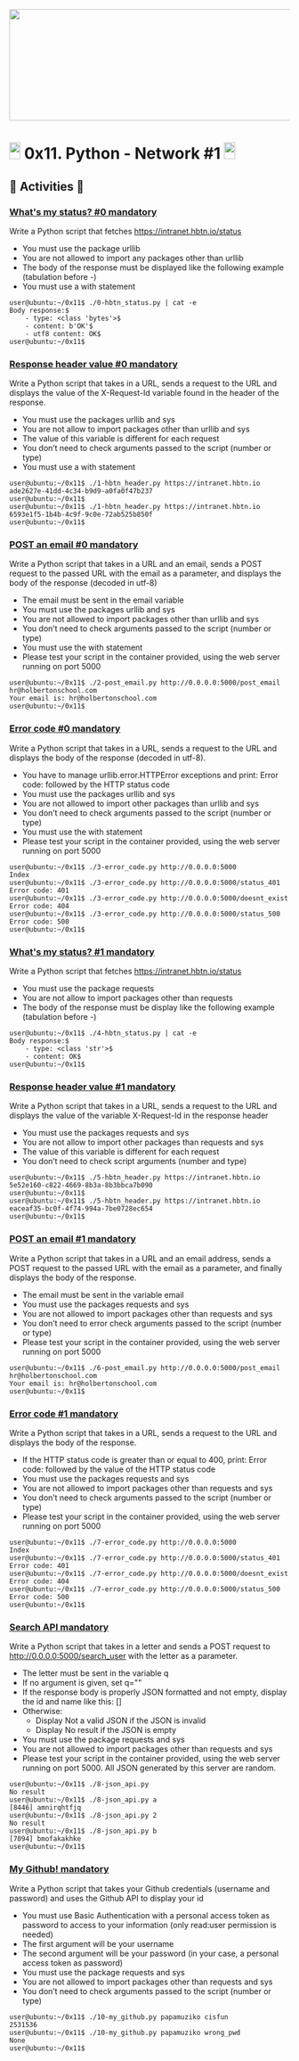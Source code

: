 <img src="https://user-images.githubusercontent.com/66263776/98416555-43fa9b80-204d-11eb-800a-df8e19b62655.jpg" width="700" height= "200"> 

# <img src="https://user-images.githubusercontent.com/66263776/98705433-b6b88f00-234b-11eb-97b7-cb193f7424f4.png" width="20" height= "30">    0x11. Python - Network #1 <img src="https://user-images.githubusercontent.com/66263776/98705433-b6b88f00-234b-11eb-97b7-cb193f7424f4.png" width="20" height= "30">

## :memo: Activities :memo:
### [What's my status? #0 mandatory](https://github.com/CBarreiro96/holbertonschool-higher_level_programming/blob/master/0x11-python-network_1/0-hbtn_status.py)
Write a Python script that fetches https://intranet.hbtn.io/status

* You must use the package urllib
* You are not allowed to import any packages other than urllib
* The body of the response must be displayed like the following example (tabulation before -)
* You must use a with statement

```
user@ubuntu:~/0x11$ ./0-hbtn_status.py | cat -e
Body response:$
    - type: <class 'bytes'>$
    - content: b'OK'$
    - utf8 content: OK$
user@ubuntu:~/0x11$ 
```


### [Response header value #0 mandatory](https://github.com/CBarreiro96/holbertonschool-higher_level_programming/blob/master/0x11-python-network_1/1-hbtn_header.py)
Write a Python script that takes in a URL, sends a request to the URL and displays the value of the X-Request-Id variable found in the header of the response.

* You must use the packages urllib and sys
* You are not allow to import packages other than urllib and sys
* The value of this variable is different for each request
* You don’t need to check arguments passed to the script (number or type)
* You must use a with statement
```
user@ubuntu:~/0x11$ ./1-hbtn_header.py https://intranet.hbtn.io
ade2627e-41dd-4c34-b9d9-a0fa0f47b237
user@ubuntu:~/0x11$ 
user@ubuntu:~/0x11$ ./1-hbtn_header.py https://intranet.hbtn.io
6593e1f5-1b4b-4c9f-9c0e-72ab525b850f
user@ubuntu:~/0x11$ 
```



### [POST an email #0 mandatory]()
Write a Python script that takes in a URL and an email, sends a POST request to the passed URL with the email as a parameter, and displays the body of the response (decoded in utf-8)

* The email must be sent in the email variable
* You must use the packages urllib and sys
* You are not allowed to import packages other than urllib and sys
* You don’t need to check arguments passed to the script (number or type)
* You must use the with statement
* Please test your script in the container provided, using the web server running on port 5000

```
user@ubuntu:~/0x11$ ./2-post_email.py http://0.0.0.0:5000/post_email hr@holbertonschool.com
Your email is: hr@holbertonschool.com
user@ubuntu:~/0x11$ 
```


### [Error code #0 mandatory]()
Write a Python script that takes in a URL, sends a request to the URL and displays the body of the response (decoded in utf-8).

* You have to manage urllib.error.HTTPError exceptions and print: Error code: followed by the HTTP status code
* You must use the packages urllib and sys
* You are not allowed to import other packages than urllib and sys
* You don’t need to check arguments passed to the script (number or type)
* You must use the with statement
* Please test your script in the container provided, using the web server running on port 5000

```
user@ubuntu:~/0x11$ ./3-error_code.py http://0.0.0.0:5000
Index
user@ubuntu:~/0x11$ ./3-error_code.py http://0.0.0.0:5000/status_401
Error code: 401
user@ubuntu:~/0x11$ ./3-error_code.py http://0.0.0.0:5000/doesnt_exist
Error code: 404
user@ubuntu:~/0x11$ ./3-error_code.py http://0.0.0.0:5000/status_500
Error code: 500
user@ubuntu:~/0x11$ 
```

### [What's my status? #1 mandatory]()
Write a Python script that fetches https://intranet.hbtn.io/status

* You must use the package requests
* You are not allow to import packages other than requests
* The body of the response must be display like the following example (tabulation before -)
```
user@ubuntu:~/0x11$ ./4-hbtn_status.py | cat -e
Body response:$
    - type: <class 'str'>$
    - content: OK$
user@ubuntu:~/0x11$ 
```



### [Response header value #1 mandatory]()
Write a Python script that takes in a URL, sends a request to the URL and displays the value of the variable X-Request-Id in the response header

* You must use the packages requests and sys
* You are not allow to import other packages than requests and sys
* The value of this variable is different for each request
* You don’t need to check script arguments (number and type)
```
user@ubuntu:~/0x11$ ./5-hbtn_header.py https://intranet.hbtn.io
5e52e160-c822-4669-8b3a-8b3bbca7b090
user@ubuntu:~/0x11$ 
user@ubuntu:~/0x11$ ./5-hbtn_header.py https://intranet.hbtn.io
eaceaf35-bc0f-4f74-994a-7be0728ec654
user@ubuntu:~/0x11$ 
```


### [POST an email #1 mandatory]()
Write a Python script that takes in a URL and an email address, sends a POST request to the passed URL with the email as a parameter, and finally displays the body of the response.

* The email must be sent in the variable email
* You must use the packages requests and sys
* You are not allowed to import packages other than requests and sys
* You don’t need to error check arguments passed to the script (number or type)
* Please test your script in the container provided, using the web server running on port 5000
```
user@ubuntu:~/0x11$ ./6-post_email.py http://0.0.0.0:5000/post_email hr@holbertonschool.com
Your email is: hr@holbertonschool.com
user@ubuntu:~/0x11$ 
```

### [Error code #1 mandatory]()
Write a Python script that takes in a URL, sends a request to the URL and displays the body of the response.

* If the HTTP status code is greater than or equal to 400, print: Error code: followed by the value of the HTTP status code
* You must use the packages requests and sys
* You are not allowed to import packages other than requests and sys
* You don’t need to check arguments passed to the script (number or type)
* Please test your script in the container provided, using the web server running on port 5000
```
user@ubuntu:~/0x11$ ./7-error_code.py http://0.0.0.0:5000
Index
user@ubuntu:~/0x11$ ./7-error_code.py http://0.0.0.0:5000/status_401
Error code: 401
user@ubuntu:~/0x11$ ./7-error_code.py http://0.0.0.0:5000/doesnt_exist
Error code: 404
user@ubuntu:~/0x11$ ./7-error_code.py http://0.0.0.0:5000/status_500
Error code: 500
user@ubuntu:~/0x11$ 
```


### [Search API mandatory]()
Write a Python script that takes in a letter and sends a POST request to http://0.0.0.0:5000/search_user with the letter as a parameter.

* The letter must be sent in the variable q
* If no argument is given, set q=""
* If the response body is properly JSON formatted and not empty, display the id and name like this: [<id>] <name>
* Otherwise:
    * Display Not a valid JSON if the JSON is invalid
    * Display No result if the JSON is empty
* You must use the package requests and sys
* You are not allowed to import packages other than requests and sys
* Please test your script in the container provided, using the web server running on port 5000. All JSON generated by this server are random.

```
user@ubuntu:~/0x11$ ./8-json_api.py 
No result
user@ubuntu:~/0x11$ ./8-json_api.py a
[8446] amnirqhtfjq
user@ubuntu:~/0x11$ ./8-json_api.py 2
No result
user@ubuntu:~/0x11$ ./8-json_api.py b
[7094] bmofakakhke
user@ubuntu:~/0x11$ 
```

### [My Github! mandatory]()
Write a Python script that takes your Github credentials (username and password) and uses the Github API to display your id

* You must use Basic Authentication with a personal access token as password to access to your information (only read:user permission is needed)
* The first argument will be your username
* The second argument will be your password (in your case, a personal access token as password)
* You must use the package requests and sys
* You are not allowed to import packages other than requests and sys
* You don’t need to check arguments passed to the script (number or type)
```
user@ubuntu:~/0x11$ ./10-my_github.py papamuziko cisfun
2531536
user@ubuntu:~/0x11$ ./10-my_github.py papamuziko wrong_pwd
None
user@ubuntu:~/0x11$ 
```

